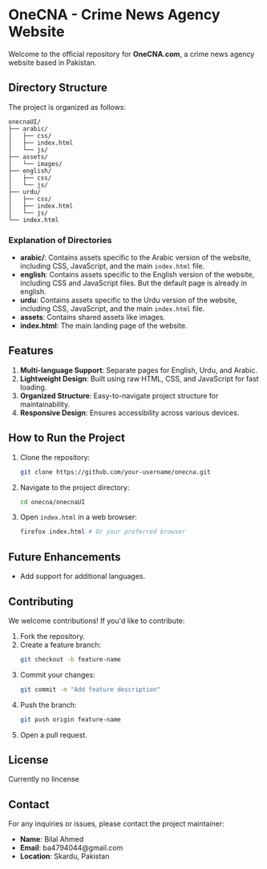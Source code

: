 # OneCNA - Crime News Agency Website

Welcome to the official repository for **OneCNA.com**, a crime news agency website based in Pakistan. &#x20;

## Directory Structure

The project is organized as follows:

```
onecnaUI/
├── arabic/
│   ├── css/
│   ├── index.html
│   └── js/
├── assets/
│   └── images/
├── english/
│   ├── css/
│   └── js/
├── urdu/
│   ├── css/
│   ├── index.html
│   └── js/
└── index.html
```

### Explanation of Directories

- **arabic/**: Contains assets specific to the Arabic version of the website, including CSS, JavaScript, and the main `index.html` file.
- **english**: Contains assets specific to the English version of the website, including CSS and JavaScript files. But the default page is already in english.
- **urdu**: Contains assets specific to the Urdu version of the website, including CSS, JavaScript, and the main `index.html` file.
- **assets**: Contains shared assets like images.
- **index.html**: The main landing page of the website.

## Features

1. **Multi-language Support**: Separate pages for English, Urdu, and Arabic.
2. **Lightweight Design**: Built using raw HTML, CSS, and JavaScript for fast loading.
3. **Organized Structure**: Easy-to-navigate project structure for maintainability.
4. **Responsive Design**: Ensures accessibility across various devices.

## How to Run the Project

1. Clone the repository:
   ```bash
   git clone https://github.com/your-username/onecna.git
   ```
2. Navigate to the project directory:
   ```bash
   cd onecna/onecnaUI
   ```
3. Open `index.html` in a web browser:
   ```bash
   firefox index.html # Or your preferred browser
   ```

## Future Enhancements

- Add support for additional languages.





## Contributing

We welcome contributions! If you'd like to contribute:

1. Fork the repository.
2. Create a feature branch:
   ```bash
   git checkout -b feature-name
   ```
3. Commit your changes:
   ```bash
   git commit -m "Add feature description"
   ```
4. Push the branch:
   ```bash
   git push origin feature-name
   ```
5. Open a pull request.

## License

Currently no lincense

## Contact

For any inquiries or issues, please contact the project maintainer:

- **Name**: Bilal Ahmed
- **Email**: ba4794044\@gmail.com
- **Location**: Skardu, Pakistan

